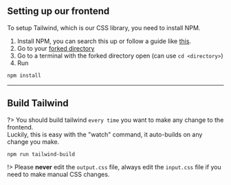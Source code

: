 ## Setting up our frontend

To setup Tailwind, which is our CSS library, you need to install NPM.

1. Install NPM, you can search this up or follow a guide
   like [this](https://docs.npmjs.com/downloading-and-installing-node-js-and-npm).
2. Go to your [forked directory](getting-setup/pycharm/django/fork)
3. Go to a terminal with the forked directory open (can use `cd <directory>`)
4. Run

```bash
npm install
```

*** 

## Build Tailwind

?> You should build tailwind `every time` you want to make any change to the frontend.
<br>Luckily, this is easy with the "watch" command, it auto-builds on any change you make.

```bash
npm run tailwind-build
```

!> Please **never** edit the `output.css` file, always edit the `input.css` file if you need to make manual CSS changes.

